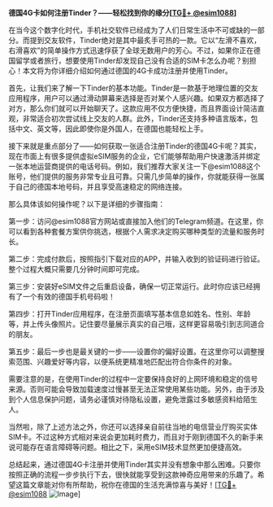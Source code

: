 **德国4G卡如何注册Tinder？——轻松找到你的缘分[[TG💪+ @esim1088](https://t.me/s/esim1088)]**

在当今这个数字化时代，手机社交软件已经成为了人们日常生活中不可或缺的一部分。而提到交友软件，Tinder绝对是其中最炙手可热的一款。它以“左滑不喜欢，右滑喜欢”的简单操作方式迅速俘获了全球无数用户的芳心。不过，如果你正在德国留学或者旅行，想要使用Tinder却发现自己没有合适的SIM卡怎么办呢？别担心！本文将为你详细介绍如何通过德国的4G卡成功注册并使用Tinder。

首先，让我们来了解一下Tinder的基本功能。Tinder是一款基于地理位置的交友应用程序，用户可以通过滑动屏幕来选择是否对某个人感兴趣。如果双方都选择了对方，那么你们就可以开始聊天了。这款应用不仅方便快捷，而且界面设计简洁直观，非常适合初次尝试线上交友的人群。此外，Tinder还支持多种语言版本，包括中文、英文等，因此即使你是外国人，在德国也能轻松上手。

接下来就是重点部分了——如何获取一张适合注册Tinder的德国4G卡呢？其实，现在市面上有很多提供虚拟eSIM服务的企业，它们能够帮助用户快速激活并绑定一张本地运营商提供的电话号码。例如，我们推荐大家关注一下@esim1088这个账号，他们提供的服务非常专业且可靠。只需几步简单的操作，你就能获得一张属于自己的德国本地号码，并且享受高速稳定的网络连接。

那么具体该如何操作呢？以下是详细的步骤指南：

第一步：访问@esim1088官方网站或直接加入他们的Telegram频道。在这里，你可以看到各种套餐方案供你挑选，根据个人需求决定购买哪种类型的流量和服务时长。

第二步：完成付款后，按照指引下载对应的APP，并输入收到的验证码进行验证。整个过程大概只需要几分钟时间即可完成。

第三步：安装好eSIM文件之后重启设备，确保一切正常运行。此时你应该已经拥有了一个有效的德国手机号码啦！

第四步：打开Tinder应用程序，在注册页面填写基本信息如姓名、性别、年龄等，并上传头像照片。记住要尽量展示真实的自己哦，这样更容易吸引到志同道合的朋友。

第五步：最后一步也是最关键的一步——设置你的偏好设置。在这里你可以调整搜索范围、兴趣爱好等内容，以便系统更精准地匹配出符合你条件的对象。

需要注意的是，在使用Tinder的过程中一定要保持良好的上网环境和稳定的信号来源。否则可能会导致加载速度过慢甚至无法正常使用某些功能。另外，由于涉及到个人信息保护问题，请务必谨慎对待隐私设置，避免泄露过多敏感资料给陌生人。

当然啦，除了上述方法之外，你还可以选择亲自前往当地的电信营业厅购买实体SIM卡。不过这种方式相对来说会更加耗时费力，而且对于刚到德国不久的新手来说可能存在语言障碍等问题。相比之下，采用eSIM技术显然更加便捷高效。

总结起来，通过德国4G卡注册并使用Tinder其实并没有想象中那么困难。只要你按照正确的流程一步步执行下去，很快就能享受到这款神奇应用带来的乐趣了。希望这篇文章能对你有所帮助，祝你在德国的生活充满惊喜与美好！[[TG💪+ @esim1088](https://t.me/s/esim1088) ![Image](https://i.postimg.cc/4NQfJmqS/Snipaste-2025-05-13-00-14-12.png)]